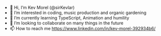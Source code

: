 - 👋 Hi, I’m Kev Morel (@sirKevlar)
- 👀 I’m interested in coding, music production and organic gardening
- 🌱 I’m currently learning TypeScript, Animation and humility
- 💞️ I’m looking to collaborate on many things in the future
- 📫 How to reach me https://www.linkedin.com/in/kev-morel-392934b6/

<!---
sirKevlar/sirKevlar is a ✨ special ✨ repository because its `README.md` (this file) appears on your GitHub profile.
You can click the Preview link to take a look at your changes.
--->
